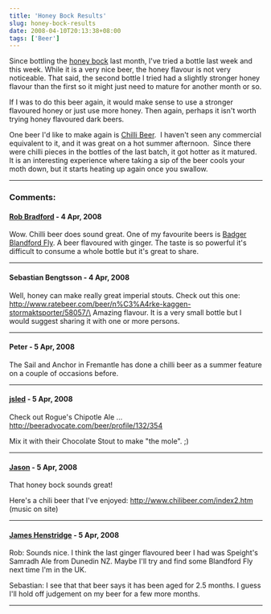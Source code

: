 ```yaml
---
title: 'Honey Bock Results'
slug: honey-bock-results
date: 2008-04-10T20:13:38+08:00
tags: ['Beer']
---
```


Since bottling the [honey bock](honey-bock.md) last month, I\'ve tried
a bottle last week and this week. While it is a very nice beer, the
honey flavour is not very noticeable. That said, the second bottle I
tried had a slightly stronger honey flavour than the first so it might
just need to mature for another month or so.

If I was to do this beer again, it would make sense to use a stronger
flavoured honey or just use more honey. Then again, perhaps it isn\'t
worth trying honey flavoured dark beers.

One beer I\'d like to make again is [Chilli
Beer](../2006/chilli-beer.md).  I
haven\'t seen any commercial equivalent to it, and it was great on a hot
summer afternoon.  Since there were chilli pieces in the bottles of the
last batch, it got hotter as it matured.  It is an interesting
experience where taking a sip of the beer cools your moth down, but it
starts heating up again once you swallow.

---
### Comments:
#### [Rob Bradford](http://www.robster.org.uk/blog/) - <time datetime="2008-04-10 20:58:33">4 Apr, 2008</time>

Wow. Chilli beer does sound great. One of my favourite beers is
[Badger](http://www.badgerdirect.com/) [Blandford
Fly](http://www.badgerdirect.com/buy/index.asp?product=1&brand=4). A
beer flavoured with ginger. The taste is so powerful it\'s difficult to
consume a whole bottle but it\'s great to share.

---
#### Sebastian Bengtsson - <time datetime="2008-04-10 21:43:11">4 Apr, 2008</time>

Well, honey can make really great imperial stouts. Check out this one:\
http://www.ratebeer.com/beer/n%C3%A4rke-kaggen-stormaktsporter/58057/\
Amazing flavour. It is a very small bottle but I would suggest sharing
it with one or more persons.

---
#### Peter - <time datetime="2008-04-11 02:08:39">5 Apr, 2008</time>

The Sail and Anchor in Fremantle has done a chilli beer as a summer
feature on a couple of occasions before.

---
#### [jsled](http://asynchronous.org/jsled/) - <time datetime="2008-04-11 05:36:39">5 Apr, 2008</time>

Check out Rogue\'s Chipotle Ale ...
http://beeradvocate.com/beer/profile/132/354

Mix it with their Chocolate Stout to make \"the mole\". ;)

---
#### [Jason](http://longstride.wordpress.com/) - <time datetime="2008-04-11 07:35:45">5 Apr, 2008</time>

That honey bock sounds great!

Here\'s a chili beer that I\'ve enjoyed:
http://www.chilibeer.com/index2.htm (music on site)

---
#### [James Henstridge](http://blogs.gnome.org/jamesh/) - <time datetime="2008-04-11 09:38:27">5 Apr, 2008</time>

Rob: Sounds nice. I think the last ginger flavoured beer I had was
Speight\'s Samradh Ale from Dunedin NZ. Maybe I\'ll try and find some
Blandford Fly next time I\'m in the UK.

Sebastian: I see that that beer says it has been aged for 2.5 months. I
guess I\'ll hold off judgement on my beer for a few more months.

---
